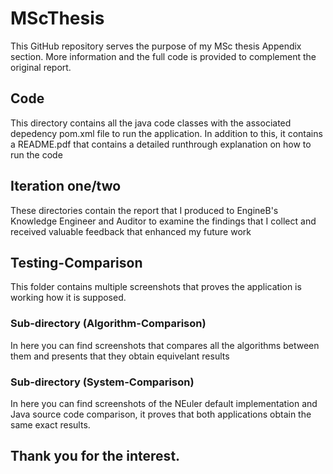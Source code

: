 # MScThesis

This GitHub repository serves the purpose of my MSc thesis Appendix section. More information and the full code is provided to complement the original report.

## Code
This directory contains all the java code classes with the associated depedency pom.xml file to run the application. In addition to this, it contains a README.pdf that contains a detailed runthrough explanation on how to run the code

## Iteration one/two
These directories contain the report that I produced to EngineB's Knowledge Engineer and Auditor to examine the findings that I collect and received valuable feedback that enhanced my future work

## Testing-Comparison
This folder contains multiple screenshots that proves the application is working how it is supposed.
### Sub-directory (Algorithm-Comparison)
In here you can find screenshots that compares all the algorithms between them and presents that they obtain equivelant results

### Sub-directory (System-Comparison)
In here you can find screenshots of the NEuler default implementation and Java source code comparison, it proves that both applications obtain the same exact results.

## Thank you for the interest.
